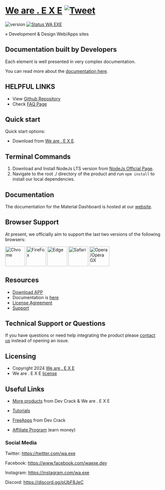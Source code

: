 # [We are . E X E](http://waexe.dev/) [![Tweet](https://img.shields.io/twitter/url/http/shields.io.svg?style=social&logo=twitter)](https://www.x.com/wa.exe)

![version](https://img.shields.io/badge/version-1.0.0-blue.svg) [![Status WA EXE](https://uptime.betterstack.com/status-badges/v3/monitor/1526n.svg)](https://uptime.betterstack.com/?utm_source=status_badge)

» Development & Design Web/Apps sites

## **Documentation built by Developers**

Each element is well presented in very complex documentation.

You can read more about the [documentation here](https://waexe.dev/docs).

## **HELPFUL LINKS**

- View [Github Repository](https://github.com/devcrackexe/webpage-waexe)
- Check [FAQ Page](https://waexe.dev/faqs)

## Quick start

Quick start options:

- Download from [We are . E X E](https://waexe.dev/downloads).

## Terminal Commands

1. Download and Install NodeJs LTS version from [NodeJs Official Page](https://nodejs.org/en/download/).
2. Navigate to the root ./ directory of the product and run `npm install` to install our local dependencies.

## Documentation

The documentation for the Material Dashboard is hosted at our [website](https://waexe.dev/docs).

## Browser Support

At present, we officially aim to support the last two versions of the following browsers:

<img src=[https://s3.amazonaws.com/creativetim_bucket/github/browser/chrome.png] width="64" height="64" alt="Chrome"> <img src=[https://s3.amazonaws.com/creativetim_bucket/github/browser/firefox.png] width="64" height="64" alt="FireFox"> <img src=[https://s3.amazonaws.com/creativetim_bucket/github/browser/edge.png] width="64" height="64" alt="Edge"> <img src=[https://s3.amazonaws.com/creativetim_bucket/github/browser/safari.png] width="64" height="64" alt="Safari"> <img src=[https://s3.amazonaws.com/creativetim_bucket/github/browser/opera.png] width="64" height="64" alt="Opera/Opera GX">

## Resources

- [Download APP](https://waexe.dev/download)
- Documentation is [here](https://waexe.dev/docs)
- [License Agreement](https://waexe.dev/license)
- [Support](https://t.me/devcrackpy)

## Technical Support or Questions

If you have questions or need help integrating the product please [contact us](https://waexe.dev/contact) instead of opening an issue.

## Licensing

- Copyright 2024 [We are . E X E](https://waexe.dev/about-us)
- We are . E X E [license](https://waexe.dev/license)

## Useful Links

- [More products](https://t.me/exe_hk) from Dev Crack & We are . E X E

- [Tutorials](https://t.me/exe_hk/media)

- [FreeApps](https://t.me/exe_hk) from Dev Crack

- [Affiliate Program](https://t.me/devcrackpy) (earn money)

### Social Media

Twitter: <https://twitter.com/wa.exe>

Facebook: <https://www.facebook.com/waexe.dev>

Instagram: <https://instagram.com/wa.exe>

Discord: <https://discord.gg/pUbF8JeC>
